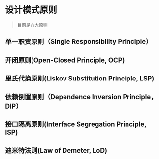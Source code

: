 # 设计模式原则
>目前是六大原则

## 单一职责原则（Single Responsibility Principle）

## 开闭原则(Open-Closed Principle, OCP)

## 里氏代换原则(Liskov Substitution Principle, LSP)

## 依赖倒置原则（Dependence Inversion Principle，DIP）

## 接口隔离原则(Interface Segregation Principle, ISP)

## 迪米特法则(Law of Demeter, LoD)
